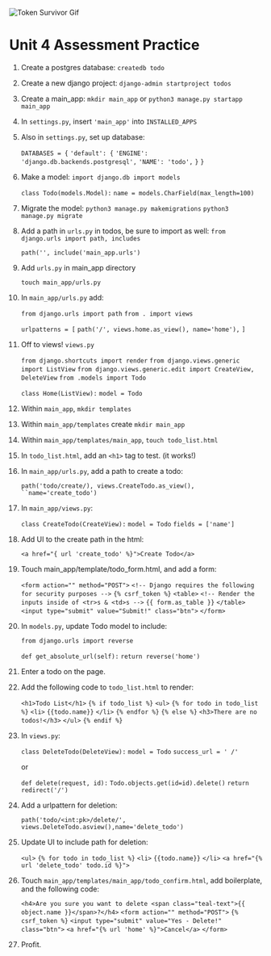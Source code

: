 ![Token Survivor Gif](https://i.imgur.com/b2kgM3y.gif)

# Unit 4 Assessment Practice

1. Create a postgres database:
    `createdb todo`

2. Create a new django project: 
    `django-admin startproject todos`

3. Create a main_app:
   `mkdir main_app`
   or `python3 manage.py startapp main_app`

4. In `settings.py`, insert `'main_app'` into `INSTALLED_APPS`
   
5. Also in `settings.py`, set up database:

    `DATABASES = {`
    `'default': {`
        `'ENGINE': 'django.db.backends.postgresql',`
        `'NAME': 'todo',`
    `}`
`}`

6. Make a model:
    `import django.db import models`

    `class Todo(models.Model):`
        `name = models.CharField(max_length=100)`

7. Migrate the model:
    `python3 manage.py makemigrations`
    `python3 manage.py migrate`

8. Add a path in `urls.py` in todos, be sure to import as well:
    `from django.urls import path, includes`

    `path('', include('main_app.urls')`

9.  Add `urls.py` in main_app directory

    `touch main_app/urls.py`

10. In `main_app/urls.py` add:

    `from django.urls import path`
    `from . import views`

    `urlpatterns = [`
        `path('/', views.home.as_view(), name='home'),`
    `]`

11. Off to views! `views.py`

    `from django.shortcuts import render`
    `from django.views.generic import ListView`
    `from django.views.generic.edit import CreateView, DeleteView`
    `from .models import Todo`

    `class Home(ListView):`
        `model = Todo`

12. Within `main_app`, `mkdir templates`
13. Within `main_app/templates` create `mkdir main_app`
14. Within `main_app/templates/main_app`, `touch todo_list.html`

15. In `todo_list.html`, add an `<h1>` tag to test. (it works!)

16. In `main_app/urls.py`, add a path to create a todo:

    `path('todo/create/), views.CreateTodo.as_view(), ``name='create_todo')`

17. In `main_app/views.py`:

    `class CreateTodo(CreateView):`
        `model = Todo`
        `fields = ['name']`

18. Add UI to the create path in the html:

    `<a href="{ url 'create_todo' %}">Create Todo</a>`

19. Touch main_app/template/todo_form.html, and add a form:

    `<form action="" method="POST">`
    `<!-- Django requires the following for security purposes -->`
    `{% csrf_token %}`
    `<table>`
      `<!-- Render the inputs inside of <tr>s & <td>s -->`
      `{{ form.as_table }}`
    `</table>`
    `<input type="submit" value="Submit!" class="btn">`
    `</form>`


20. In `models.py`, update Todo model to include:
    
    `from django.urls import reverse`

    `def get_absolute_url(self):`
        `return reverse('home')`

21. Enter a todo on the page.

22. Add the following code to `todo_list.html` to render:

    `<h1>Todo List</h1>`
    `{% if todo_list %}`
    `<ul>`
    `{% for todo in todo_list %}`
    `<li>`
        `{{todo.name}}`
    `</li>`
    `{% endfor %}`
    `{% else %}`
    `<h3>There are no todos!</h3>`
    `</ul>`
    `{% endif %}`

23. In `views.py`:

    `class DeleteTodo(DeleteView):`
        `model = Todo`
        `success_url = ' /'`

    or

    `def delete(request, id):`
        `Todo.objects.get(id=id).delete()`
        `return redirect('/')`

24. Add a urlpattern for deletion:

    `path('todo/<int:pk>/delete/', views.DeleteTodo.asview(),name='delete_todo')`

25. Update UI to include path for deletion:

    `<ul>`
    `{% for todo in todo_list %}`
    `<li>`
        `{{todo.name}}`
    `</li>`
    `<a href="{% url 'delete_todo' todo.id %}">`

26. Touch `main_app/templates/main_app/todo_confirm.html`, add boilerplate, and the following code:

    `<h4>Are you sure you want to delete <span class="teal-text">{{ object.name }}</span>?</h4>`
  `<form action="" method="POST">`
    `{% csrf_token %}`
    `<input type="submit" value="Yes - Delete!" class="btn">`
    `<a href="{% url 'home' %}">Cancel</a>`
    `</form>`

27. Profit.